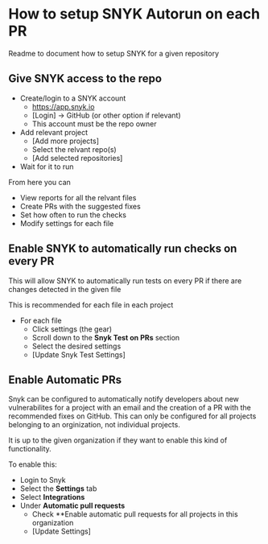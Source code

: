 # How to setup SNYK Autorun on each PR
Readme to document how to setup SNYK for a given repository

## Give SNYK access to the repo
 * Create/login to a SNYK account
   * https://app.snyk.io
   * [Login] -> GitHub (or other option if relevant)
   * This account must be the repo owner
 * Add relevant project
    * [Add more projects]
    * Select the relvant repo(s)
    * [Add selected repositories]
 * Wait for it to run

From here you can
 * View reports for all the relvant files
 * Create PRs with the suggested fixes
 * Set how often to run the checks
 * Modify settings for each file

## Enable SNYK to automatically run checks on every PR

This will allow SNYK to automatically run tests on every PR if there are changes detected in the given file

This is recommended for each file in each project

 * For each file
   * Click settings (the gear)
   * Scroll down to the **Snyk Test on PRs** section
   * Select the desired settings
   * [Update Snyk Test Settings]

## Enable Automatic PRs

Snyk can be configured to automatically notify developers about new vulnerabilites for a project with an email and the creation of a PR with the recommended fixes on GitHub. This can only be configured for all projects belonging to an orginization, not individual projects.

It is up to the given organization if they want to enable this kind of functionality.

To enable this:
 * Login to Snyk
 * Select the **Settings** tab
 * Select **Integrations**
 * Under **Automatic pull requests**
   * Check **Enable automatic pull requests for all projects in this organization
   * [Update Settings]